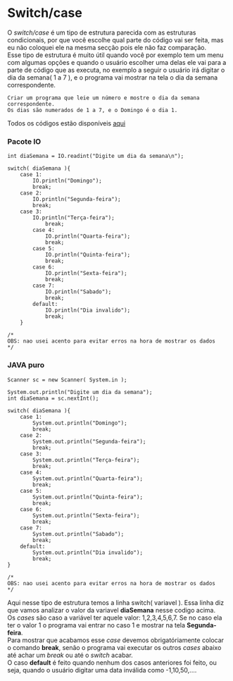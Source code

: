 # Switch/case

O *switch/case* é um tipo de estrutura parecida com as estruturas condicionais, por que você escolhe qual parte do código vai ser feita, mas eu não coloquei ele na mesma secção pois ele não faz comparação.<br />
Esse tipo de estrutura é muito útil quando você por exemplo tem um menu com algumas opções e quando o usuário escolher uma delas ele vai para a parte de código que as executa, no exemplo a seguir o usuário irá digitar o dia da semana( 1 a 7 ), e o programa vai mostrar na tela o dia da semana correspondente.<br />

```
Criar um programa que leie um número e mostre o dia da semana correspondente.
Os dias são numerados de 1 a 7, e o Domingo é o dia 1.
```

Todos os códigos estão disponíveis [aqui](https://github.com/AlexandreVelloso/Introducao_JAVA/tree/master/Switch%20case/C%C3%B3digo)

### Pacote IO
```
int diaSemana = IO.readint("Digite um dia da semana\n");

switch( diaSemana ){
    case 1:
        IO.println("Domingo");
        break;
    case 2:
        IO.println("Segunda-feira");
        break;
    case 3:
        IO.println("Terça-feira");
            break;
        case 4:
            IO.println("Quarta-feira");
            break;
        case 5:
            IO.println("Quinta-feira");
            break;
        case 6:
            IO.println("Sexta-feira");
            break;
        case 7:
            IO.println("Sabado");
            break;
        default:
            IO.println("Dia invalido");
            break;
    }

/*
OBS: nao usei acento para evitar erros na hora de mostrar os dados
*/
```

### JAVA puro
```
Scanner sc = new Scanner( System.in );

System.out.println("Digite um dia da semana");
int diaSemana = sc.nextInt();

switch( diaSemana ){
    case 1:
        System.out.println("Domingo");
        break;
    case 2:
        System.out.println("Segunda-feira");
        break;
    case 3:
        System.out.println("Terça-feira");
        break;
    case 4:
        System.out.println("Quarta-feira");
        break;
    case 5:
        System.out.println("Quinta-feira");
        break;
    case 6:
        System.out.println("Sexta-feira");
        break;
    case 7:
        System.out.println("Sabado");
        break;
    default:
        System.out.println("Dia invalido");
        break;
}

/*
OBS: nao usei acento para evitar erros na hora de mostrar os dados
*/
```

Aqui nesse tipo de estrutura temos a linha switch( variavel ). Essa linha diz que vamos analizar o valor da variavel **diaSemana** nesse codigo acima.<br/>
Os *cases* são caso a variável ter aquele valor: 1,2,3,4,5,6,7. Se no caso ela ter o valor 1 o programa vai entrar no caso 1 e mostrar na tela **Segunda-feira**.<br/>
Para mostrar que acabamos esse *case* devemos obrigatóriamente colocar o comando **break**, senão o programa vai executar os outros *cases* abaixo até achar um *break* ou até o *switch* acabar.<br/>
O caso **default** é feito quando nenhum dos casos anteriores foi feito, ou seja, quando o usuário digitar uma data inválida como -1,10,50,....
